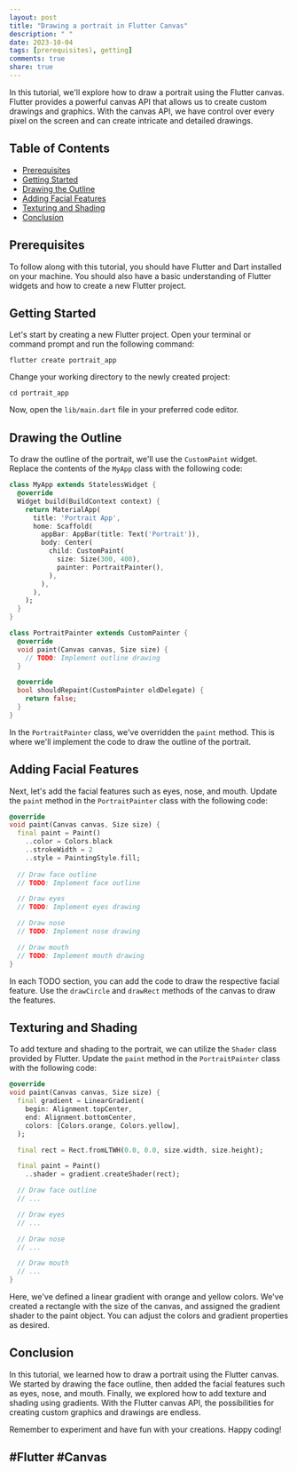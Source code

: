 ```yaml
---
layout: post
title: "Drawing a portrait in Flutter Canvas"
description: " "
date: 2023-10-04
tags: [prerequisites), getting]
comments: true
share: true
---
```


In this tutorial, we'll explore how to draw a portrait using the Flutter canvas. Flutter provides a powerful canvas API that allows us to create custom drawings and graphics. With the canvas API, we have control over every pixel on the screen and can create intricate and detailed drawings.

## Table of Contents
- [Prerequisites](#prerequisites)
- [Getting Started](#getting-started)
- [Drawing the Outline](#drawing-the-outline)
- [Adding Facial Features](#adding-facial-features)
- [Texturing and Shading](#texturing-and-shading)
- [Conclusion](#conclusion)

## Prerequisites
To follow along with this tutorial, you should have Flutter and Dart installed on your machine. You should also have a basic understanding of Flutter widgets and how to create a new Flutter project.

## Getting Started
Let's start by creating a new Flutter project. Open your terminal or command prompt and run the following command:

```shell
flutter create portrait_app
```

Change your working directory to the newly created project:

```shell
cd portrait_app
```

Now, open the `lib/main.dart` file in your preferred code editor.

## Drawing the Outline
To draw the outline of the portrait, we'll use the `CustomPaint` widget. Replace the contents of the `MyApp` class with the following code:

```dart
class MyApp extends StatelessWidget {
  @override
  Widget build(BuildContext context) {
    return MaterialApp(
      title: 'Portrait App',
      home: Scaffold(
        appBar: AppBar(title: Text('Portrait')),
        body: Center(
          child: CustomPaint(
            size: Size(300, 400),
            painter: PortraitPainter(),
          ),
        ),
      ),
    );
  }
}

class PortraitPainter extends CustomPainter {
  @override
  void paint(Canvas canvas, Size size) {
    // TODO: Implement outline drawing
  }

  @override
  bool shouldRepaint(CustomPainter oldDelegate) {
    return false;
  }
}
```

In the `PortraitPainter` class, we've overridden the `paint` method. This is where we'll implement the code to draw the outline of the portrait. 

## Adding Facial Features
Next, let's add the facial features such as eyes, nose, and mouth. Update the `paint` method in the `PortraitPainter` class with the following code:

```dart
@override
void paint(Canvas canvas, Size size) {
  final paint = Paint()
    ..color = Colors.black
    ..strokeWidth = 2
    ..style = PaintingStyle.fill;
  
  // Draw face outline
  // TODO: Implement face outline

  // Draw eyes
  // TODO: Implement eyes drawing

  // Draw nose
  // TODO: Implement nose drawing

  // Draw mouth
  // TODO: Implement mouth drawing
}
```

In each TODO section, you can add the code to draw the respective facial feature. Use the `drawCircle` and `drawRect` methods of the canvas to draw the features.

## Texturing and Shading
To add texture and shading to the portrait, we can utilize the `Shader` class provided by Flutter. Update the `paint` method in the `PortraitPainter` class with the following code:

```dart
@override
void paint(Canvas canvas, Size size) {
  final gradient = LinearGradient(
    begin: Alignment.topCenter,
    end: Alignment.bottomCenter,
    colors: [Colors.orange, Colors.yellow],
  );

  final rect = Rect.fromLTWH(0.0, 0.0, size.width, size.height);

  final paint = Paint()
    ..shader = gradient.createShader(rect);

  // Draw face outline
  // ...

  // Draw eyes
  // ...

  // Draw nose
  // ...

  // Draw mouth
  // ...
}
```

Here, we've defined a linear gradient with orange and yellow colors. We've created a rectangle with the size of the canvas, and assigned the gradient shader to the paint object. You can adjust the colors and gradient properties as desired.

## Conclusion
In this tutorial, we learned how to draw a portrait using the Flutter canvas. We started by drawing the face outline, then added the facial features such as eyes, nose, and mouth. Finally, we explored how to add texture and shading using gradients. With the Flutter canvas API, the possibilities for creating custom graphics and drawings are endless.

Remember to experiment and have fun with your creations. Happy coding!

## #Flutter #Canvas